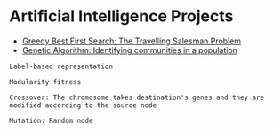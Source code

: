 # Artificial Intelligence Projects

<ul>
  
<li>
      <a href="https://github.com/Laura-ElenaOlaru/AI-Projects/tree/main/GBFS%20-%20TSP"> 
			   Greedy Best First Search: The Travelling Salesman Problem
      </a>
</li>

<li>
      <a href="https://github.com/Laura-ElenaOlaru/AI-Projects/tree/main/Genetic%20Algorithm"> 
			   Genetic Algorithm: Identifying communities in a population
	</a>
	  
</li>
</ul>

	Label-based representation

	Modularity fitness

	Crossover: The chromosome takes destination's genes and they are modified according to the source node

	Mutation: Random node
